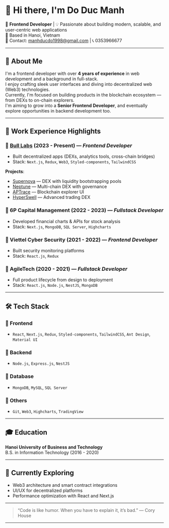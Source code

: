 # 👋 Hi there, I'm Do Duc Manh

🚀 **Frontend Developer** | 💡 Passionate about building modern, scalable, and user-centric web applications  
📍 Based in Hanoi, Vietnam  
📧 Contact: manhducdo1998@gmail.com | 📞 0353966677

---

## 🧠 About Me

I'm a frontend developer with over **4 years of experience** in web development and a background in full-stack.  
I enjoy crafting sleek user interfaces and diving into decentralized web (Web3) technologies.  
Currently, I'm focused on building products in the blockchain ecosystem — from DEXs to on-chain explorers.  
I'm aiming to grow into a **Senior Frontend Developer**, and eventually explore opportunities in backend development too.

---

## 💼 Work Experience Highlights

### 🔹 [Bull Labs](https://xena.finance) (2023 - Present) — *Frontend Developer*
- Built decentralized apps (DEXs, analytics tools, cross-chain bridges)
- Stack: `Next.js`, `Redux`, `Web3`, `Styled-components`, `TailwindCSS`

**Projects**:
- [Supernova](https://xena.finance) — DEX with liquidity bootstrapping pools
- [Neptune](https://app.nep.finance) — Multi-chain DEX with governance
- [APTrace](https://alpha.aptrace.xyz) — Blockchain explorer UI
- [HyperSwell](https://app.hyperswell.xyz) — Advanced trading DEX

### 🔹 6P Capital Management (2022 - 2023) — *Fullstack Developer*
- Developed financial charts & APIs for stock analysis
- Stack: `Next.js`, `MongoDB`, `SQL Server`, `Highcharts`

### 🔹 Viettel Cyber Security (2021 - 2022) — *Frontend Developer*
- Built security monitoring platforms
- Stack: `React.js`, `Redux`

### 🔹 AgileTech (2020 - 2021) — *Fullstack Developer*
- Full product lifecycle from design to deployment
- Stack: `React.js`, `Node.js`, `NestJS`, `MongoDB`

---

## 🛠 Tech Stack

### 🔸 Frontend
- `React`, `Next.js`, `Redux`, `Styled-components`, `TailwindCSS`, `Ant Design`, `Material UI`

### 🔸 Backend
- `Node.js`, `Express.js`, `NestJS`

### 🔸 Database
- `MongoDB`, `MySQL`, `SQL Server`

### 🔸 Others
- `Git`, `Web3`, `Highcharts`, `TradingView`

---

## 🎓 Education

**Hanoi University of Business and Technology**  
B.S. in Information Technology (2016 - 2020)

---

## 🌱 Currently Exploring

- Web3 architecture and smart contract integrations  
- UI/UX for decentralized platforms  
- Performance optimization with React and Next.js

---

> “Code is like humor. When you have to explain it, it’s bad.” — Cory House

---
